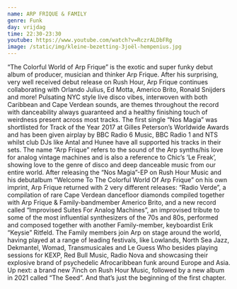 ```yaml
---
name: ARP FRIQUE & FAMILY
genre: Funk
day: vrijdag
time: 22:30-23:30
youtube: https://www.youtube.com/watch?v=RczrALDbFRg
image: /static/img/kleine-bezetting-3joël-hempenius.jpg
---
```

“The Colorful World of Arp Frique” is the exotic and super funky debut album of producer, musician and thinker Arp Frique. After his surprising, very well received debut release on Rush Hour, Arp Frique continues collaborating with Orlando Julius, Ed Motta, Americo Brito, Ronald Snijders and more! Pulsating NYC style live disco vibes, interwoven with both Caribbean and Cape Verdean sounds, are themes throughout the record with danceability always guaranteed and a healthy finishing touch of weirdness present across most tracks. The first single “Nos Magia” was shortlisted for Track of the Year 2017 at Gilles Peterson’s Worldwide Awards and has been given airplay by BBC Radio 6 Music, BBC Radio 1 and NTS whilst club DJs like Antal and Hunee have all supported his tracks in their sets. The name “Arp Frique” refers to the sound of the Arp synths/his love for analog vintage machines and is also a reference to Chic’s ‘Le Freak’, showing love to the genre of disco and deep danceable music from our entire world. After releasing the “Nos Magia”-EP on Rush Hour Music and his debutalbum “Welcome To The Colorful World Of Arp Frique” on his own imprint, Arp Frique returned with 2 very different releases: “Radio Verde”, a compilation of rare Cape Verdean dancefloor diamonds compiled together with Arp Frique & Family-bandmember Americo Brito, and a new record called “Improvised Suites For Analog Machines”, an improvised tribute to some of the most influential synthesizers of the 70s and 80s, performed and composed together with another Family-member, keyboardist Erik “Keysie” Ritfeld. The Family members join Arp on stage around the world, having played at a range of leading festivals, like Lowlands, North Sea Jazz, Dekmantel, Womad, Transmusicales and Le Guess Who besides playing sessions for KEXP, Red Bull Music, Radio Nova and showcasing their explosive brand of psychedelic Afrocaribbean funk around Europe and Asia. Up next: a brand new 7inch on Rush Hour Music, followed by a new album in 2021 called “The Seed”. And that’s just the beginning of the first chapter.